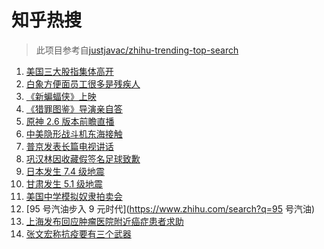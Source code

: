 # 知乎热搜

> 此项目参考自[justjavac/zhihu-trending-top-search](https://github.com/justjavac/zhihu-trending-top-search/blob/main/utils.ts)

<!-- BEGIN -->
  <!-- 最后更新时间:Fri Mar 18 2022 12:19:46 GMT+0000 (Coordinated Universal Time) -->
  1. [美国三大股指集体高开](https://www.zhihu.com/search?q=美股大涨)
1. [白象方便面员工很多是残疾人](https://www.zhihu.com/search?q=白象)
1. [《新蝙蝠侠》上映](https://www.zhihu.com/search?q=新蝙蝠侠)
1. [《猎罪图鉴》导演亲自答](https://www.zhihu.com/search?q=猎罪图鉴)
1. [原神 2.6 版本前瞻直播 ](https://www.zhihu.com/search?q=原神)
1. [中美隐形战斗机东海接触](https://www.zhihu.com/search?q=中美隐形战斗机)
1. [普京发表长篇电视讲话](https://www.zhihu.com/search?q=普京长篇电视讲话)
1. [巩汉林因收藏假签名足球致歉](https://www.zhihu.com/search?q=巩汉林)
1. [日本发生 7.4 级地震](https://www.zhihu.com/search?q=日本地震)
1. [甘肃发生 5.1 级地震](https://www.zhihu.com/search?q=甘肃地震)
1. [美国中学模拟奴隶拍卖会](https://www.zhihu.com/search?q=模拟奴隶拍卖会)
1. [95 号汽油步入 9 元时代](https://www.zhihu.com/search?q=95 号汽油)
1. [上海发布回应肿瘤医院附近癌症患者求助](https://www.zhihu.com/search?q=上海发布回应癌症患者求助)
1. [张文宏称抗疫要有三个武器](https://www.zhihu.com/search?q=张文宏)
  <!-- END -->